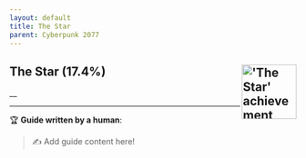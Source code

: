 ```yaml
---
layout: default
title: The Star
parent: Cyberpunk 2077
---
```


## The Star (17.4%) <img align="right" src="https://cdn.cloudflare.steamstatic.com/steamcommunity/public/images/apps/1091500/96506dab554565fd3dc78446a6df17040b353f16.jpg" alt="'The Star' achievement icon" width="96" height="96">

__

---

:trophy: **Guide written by a human**:

> :writing_hand: Add guide content here!


